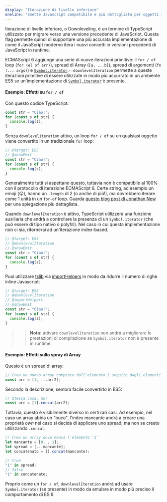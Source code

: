 ```yaml
---
display: "Iterazione di livello inferiore"
oneline: "Emette Javascript compatibile e più dettagliato per oggetti iterativi"
---
```


Iterazione di livello inferiore, o Downleveling, è un termine di TypeScript utilizzato per migrare verso una versione precedente di JavaScript. Questa flag permette quindi di supportare una più accurata implementazione di come il JavaScript moderno itera i nuovi concetti in versioni precedenti di JavaScript in runtime.   

ECMAScript 6 aggiunge una serie di nuove iterazioni primitive: il `for / of` loop (`for (el of arr)`), spread di Array (`[a, ...b]`), spread di argomenti (`fn (... args)`) e [`Symbol.iterator`](https://medium.com/trainingcenter/iterators-em-javascript-880adef14495).`--downlevelIteration` permette a queste iterazioni primitive di essere utilizzate in modo più accurrato in un ambiente ES5 se un'implementazione di [`Symbol.iterator`](https://medium.com/trainingcenter/iterators-em-javascript-880adef14495) è presente.

#### Esempio: Effetti su `for / of`    

Con questo codice TypeScript:

```js
const str = "Ciao!";
for (const s of str) {
  console.log(s);
}
```

Senza `downlevelIteration` attivo, un loop `for / of` su un qualsiasi oggetto viene convertito in un tradizionale `for` loop:

```ts twoslash
// @target: ES5
// @showEmit
const str = "Ciao!";
for (const s of str) {
  console.log(s);
}
```

Generalmente tutti si aspettano questo, tuttavia non è compatibile al 100% con il protocollo di iterazione ECMAScript 6. Certe string, ad esempio un emoji (😜), hanno un `.length` di 2 (o anche di più!), ma dovrebbero iterare come 1 unità in un `for-of` loop. Guarda [questo blog post di Jonathan New](https://blog.jonnew.com/posts/poo-dot-length-equals-two) per una spiegazione più dettagliata.

Quando `downlevelIteration` è attivo, TypeScript utilizzerà una funzione ausiliaria che andrà a controllare la presenza di un `Symbol.iterator` (che può essere di tipo nativo o polyfill). Nel caso in cui questa implementazione non ci sia, ritornerai ad un'iterazione index-based.  

```ts twoslash
// @target: ES5
// @downlevelIteration
// @showEmit
const str = "Ciao!";
for (const s of str) {
  console.log(s);
}
```

Puoi utilizzare [tslib](https://www.npmjs.com/package/tslib) via [importHelpers](https://www.typescriptlang.org/tsconfig#importHelpers) in modo da ridurre il numero di righe inline Javascript:

```ts twoslash
// @target: ES5
// @downlevelIteration
// @importHelpers
// @showEmit
const str = "Ciao!";
for (const s of str) {
  console.log(s);
}
```

> > **Nota:** attivare `downlevelIteration` non andrà a migliorare le prestazioni di compliazione se `Symbol.iterator` non è presente in runtime.

#### Esempio: Effetti sullo spray di Array

Questo è un spread di array:

```js
// Crea un nuovo array composto dall'elemento 1 seguito dagli elementi di arr2
const arr = [1, ...arr2];
```

Secondo la descrizione, sembra facile convertirlo in ES5:

```js
// Stessa cosa, no?
const arr = [1].concat(arr2);
```

Tuttavia, questo è visibilmente diverso in certi rari casi. Ad esempio, nel caso un array abbia un "buco", l'index mancante andrà a creare una proprietà *own* nel caso si decida di applicare uno spread, ma non se creato utilizzando `.concat`:

```js
// Crea un array dove manca l'elemento '1'
let mancante = [0, , 1];
let spread = [...mancante];
let concatenato = [].concat(mancante);

// true
"1" in spread;
// false
"1" in concatenato;
```

Proprio come un `for / of`, `downlevelIteration` andrà ad usare `Symbol.iterator` (se presente) in modo da emulare in modo più preciso il comportamento di ES 6.
